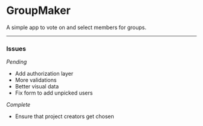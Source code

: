 # GroupMaker

A simple app to vote on and select members for groups.

---

### Issues

*Pending*

- Add authorization layer
- More validations
- Better visual data
- Fix form to add unpicked users

*Complete*

- Ensure that project creators get chosen